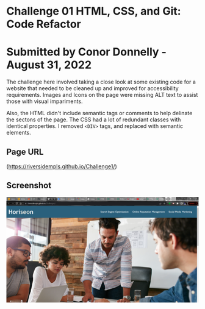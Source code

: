# Challenge 01 HTML, CSS, and Git: Code Refactor
# Submitted by Conor Donnelly - August 31, 2022

The challenge here involved taking a close look at some existing code for a website that needed to be cleaned up and improved for accessibility requirements. Images and Icons on the page were missing ALT text to assist those with visual impariments.

Also, the HTML didn't include semantic tags or comments to help delinate the sectons of the page. The CSS had a lot of redundant classes with identical properties. I removed `<DIV>` tags, and replaced with semantic elements.

## Page URL
(https://riversidempls.github.io/Challenge1/)

## Screenshot
![Screenshot of website](./assets/images/screenshot.png)


